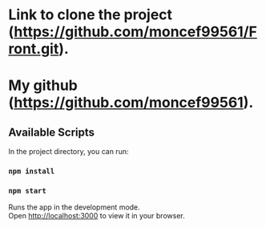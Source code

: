 # Link to clone the project  (https://github.com/moncef99561/Front.git).
# My github  (https://github.com/moncef99561).

## Available Scripts

In the project directory, you can run:

### `npm install`

### `npm start`

Runs the app in the development mode.\
Open [http://localhost:3000](http://localhost:3000) to view it in your browser.